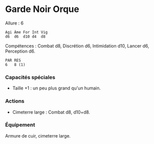 # Garde Noir Orque

Allure : 6

	Agi	Âme	For	Int	Vig
	d6	d6	d10	d4	d8

Compétences : Combat d8, Discrétion d6, Intimidation d10, Lancer d6, Perception d6.

	PAR	RES
	6	8 (1)

### Capacités spéciales
- Taille +1 : un peu plus grand qu'un humain.

### Actions
- Cimeterre large : Combat d8, d10+d8.

### Équipement
Armure de cuir, cimeterre large.
